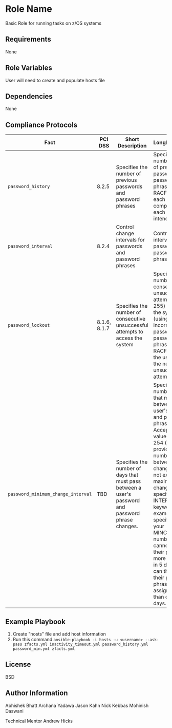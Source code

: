 Role Name
=========

Basic Role for running tasks on z/OS systems

Requirements
------------
None

Role Variables
--------------
User will need to create and populate hosts file

Dependencies
------------
None

Compliance Protocols
--------------------

| Fact | PCI DSS | Short Description | LongDescription | Check |
|-|-|-|-|-|
| `password_history` | 8.2.5 | Specifies the number of previous passwords and password phrases | Specifies the number (1-32) of previous passwords and password phrases that RACF saves for each user and compares it with each new intended value. | 8 or greater |
| `password_interval` | 8.2.4 | Control change intervals for passwords and password phrases | Control change intervals for passwords and password phrases | Less than or equal to 90 |
| `password_lockout` | 8.1.6, 8.1.7 | Specifies the number of consecutive unsuccessful attempts to access the system | Specifies the number of consecutive unsuccessful attempts (1-255) to access the system (using an incorrect password or password phrase) before RACF revokes the user ID on the next unsuccessful attempt. | 4 tries or less |
| `password_minimum_change_interval` | TBD | Specifies the number of days that must pass between a user's password and password phrase changes. | Specifies the number of days that must pass between a user's password and password phrase changes. Acceptable values are 0-254 (days), providing the number of days between changes does not exceed the maximum change interval specified by the INTERVAL keyword. For example, if you specify 5 for your MINCHANGE number, users cannot change their passwords more than once in 5 days, nor can they change their password phrases (if assigned) more than once in 5 days. | 1 (I think this should be 0, but the presentation says 1) |

Example Playbook
----------------

1. Create "hosts" file and add host information
2. Run this command `ansible-playbook -i hosts -u <username> --ask-pass zfacts.yml inactivity_timeout.yml password_history.yml password_min.yml zfacts.yml`

License
-------

BSD

Author Information
------------------
Abhishek Bhatt
Archana Yadawa
Jason Kahn
Nick Kebbas
Mohinish Daswani

Technical Mentor
Andrew Hicks




